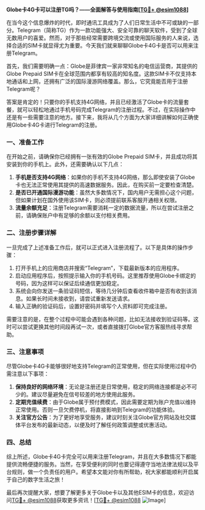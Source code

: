 **Globe卡4G卡可以注册TG吗？——全面解答与使用指南[[TG💪+ @esim1088](https://t.me/s/esim1088)]**

在当今这个信息爆炸的时代，即时通讯工具成为了人们日常生活中不可或缺的一部分。Telegram（简称TG）作为一款功能强大、安全可靠的聊天软件，受到了全球无数用户的喜爱。然而，对于那些经常需要跨境交流或使用国际服务的人来说，选择合适的SIM卡就显得尤为重要。今天我们就来聊聊Globe卡4G卡是否可以用来注册Telegram。

首先，我们需要明确一点：Globe是菲律宾一家非常知名的电信运营商，其提供的Globe Prepaid SIM卡在全球范围内都享有较高的知名度。这款SIM卡不仅支持本地通话和上网，还拥有广泛的国际漫游网络覆盖。那么，它究竟能否用于注册Telegram呢？

答案是肯定的！只要你的手机支持4G网络，并且已经激活了Globe卡的流量套餐，就可以轻松地通过手机号码完成Telegram的注册过程。不过，在实际操作中还是有一些需要注意的地方。接下来，我将从几个方面为大家详细讲解如何正确使用Globe卡4G卡进行Telegram的注册。

### 一、准备工作

在开始之前，请确保你已经拥有一张有效的Globe Prepaid SIM卡，并且成功将其安装到你的手机上。此外，还需要确认以下几点：

1. **手机是否支持4G网络**：如果你的手机不支持4G网络，那么即使安装了Globe卡也无法正常使用其提供的高速数据服务。因此，在购买前一定要检查清楚。
2. **是否已开通国际漫游功能**：虽然大多数情况下，国内用户无需担心这个问题，但如果计划在国外使用该SIM卡，则必须提前联系客服开通相关权限。
3. **流量余额充足**：注册Telegram需要消耗一定的数据流量，所以在尝试注册之前，请确保账户中有足够的余额以支付相关费用。

### 二、注册步骤详解

一旦完成了上述准备工作后，就可以正式进入注册流程了。以下是具体的操作步骤：

1. 打开手机上的应用商店并搜索“Telegram”，下载最新版本的应用程序。
2. 启动应用程序后，按照提示输入你的手机号码。这里推荐使用Globe卡绑定的号码，因为这样可以保证后续通信更加稳定。
3. 系统会向你发送一条验证码短信，等待几分钟后查看收件箱中是否有收到该消息。如果长时间未接收到，请尝试重新发送请求。
4. 输入正确的验证码后，设置好密码并填写个人资料即可完成注册。

需要注意的是，在整个过程中可能会遇到各种问题，比如无法接收到验证码等。这时可以尝试更换其他时间段再试一次，或者直接拨打Globe官方客服热线寻求帮助。

### 三、注意事项

尽管Globe卡4G卡能够很好地支持Telegram的正常使用，但在实际使用过程中仍需注意以下事项：

1. **保持良好的网络环境**：无论是注册还是日常使用，稳定的网络连接都是必不可少的。建议尽量避免在信号较差的地方使用此服务。
2. **定期充值续费**：由于Globe属于预付费模式，因此需要定期为账户充值以维持正常使用。否则一旦欠费停机，将直接影响到Telegram的功能体验。
3. **关注官方公告**：为了更好地享受服务，建议时刻关注Globe官方网站及社交媒体平台发布的最新动态，以便及时了解任何政策调整或优惠活动。

### 四、总结

综上所述，Globe卡4G卡完全可以用来注册Telegram，并且在大多数情况下都能提供流畅便捷的服务。当然，在享受便利的同时也要记得遵守当地法律法规以及平台规则，做一个负责任的用户。希望本文能对你有所帮助，祝大家都能顺利开启属于自己的数字生活之旅！

最后再次提醒大家，想要了解更多关于Globe卡以及其他ESIM卡的信息，欢迎访问[TG💪+ @esim1088](https://t.me/s/esim1088)获取更多资讯！[[TG💪+ @esim1088](https://t.me/s/esim1088) ![Image](https://i.postimg.cc/4NQfJmqS/Snipaste-2025-05-13-00-14-12.png)]
